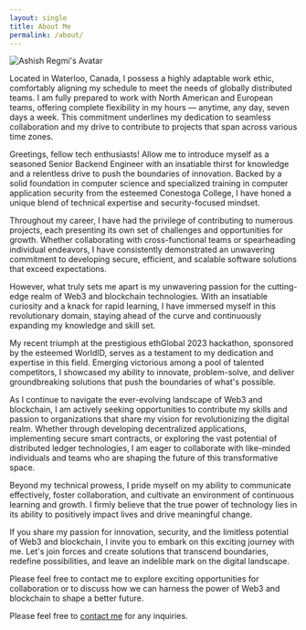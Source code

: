 ```yaml
---
layout: single
title: About Me
permalink: /about/
---
```


<img src="{{ site.baseurl }}/assets/super_final.jpg" alt="Ashish Regmi's Avatar" class="avatar" />

Located in Waterloo, Canada, I possess a highly adaptable work ethic, comfortably aligning my schedule to meet the needs of globally distributed teams. I am fully prepared to work with North American and European teams, offering complete flexibility in my hours — anytime, any day, seven days a week. This commitment underlines my dedication to seamless collaboration and my drive to contribute to projects that span across various time zones.

Greetings, fellow tech enthusiasts! Allow me to introduce myself as a seasoned Senior Backend Engineer with an insatiable thirst for knowledge and a relentless drive to push the boundaries of innovation. Backed by a solid foundation in computer science and specialized training in computer application security from the esteemed Conestoga College, I have honed a unique blend of technical expertise and security-focused mindset.

Throughout my career, I have had the privilege of contributing to numerous projects, each presenting its own set of challenges and opportunities for growth. Whether collaborating with cross-functional teams or spearheading individual endeavors, I have consistently demonstrated an unwavering commitment to developing secure, efficient, and scalable software solutions that exceed expectations.

However, what truly sets me apart is my unwavering passion for the cutting-edge realm of Web3 and blockchain technologies. With an insatiable curiosity and a knack for rapid learning, I have immersed myself in this revolutionary domain, staying ahead of the curve and continuously expanding my knowledge and skill set.

My recent triumph at the prestigious ethGlobal 2023 hackathon, sponsored by the esteemed WorldID, serves as a testament to my dedication and expertise in this field. Emerging victorious among a pool of talented competitors, I showcased my ability to innovate, problem-solve, and deliver groundbreaking solutions that push the boundaries of what's possible.

As I continue to navigate the ever-evolving landscape of Web3 and blockchain, I am actively seeking opportunities to contribute my skills and passion to organizations that share my vision for revolutionizing the digital realm. Whether through developing decentralized applications, implementing secure smart contracts, or exploring the vast potential of distributed ledger technologies, I am eager to collaborate with like-minded individuals and teams who are shaping the future of this transformative space.

Beyond my technical prowess, I pride myself on my ability to communicate effectively, foster collaboration, and cultivate an environment of continuous learning and growth. I firmly believe that the true power of technology lies in its ability to positively impact lives and drive meaningful change.

If you share my passion for innovation, security, and the limitless potential of Web3 and blockchain, I invite you to embark on this exciting journey with me. Let's join forces and create solutions that transcend boundaries, redefine possibilities, and leave an indelible mark on the digital landscape.

Please feel free to contact me to explore exciting opportunities for collaboration or to discuss how we can harness the power of Web3 and blockchain to shape a better future.

Please feel free to [contact me](/portfolio/contact/) for any inquiries.

